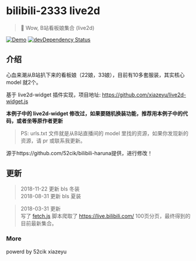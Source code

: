 # bilibili-2333 live2d

> 🍭 Wow, B站看板娘集合 (live2d)

[![Demo](https://camo.githubusercontent.com/155349b6dffc359cad44a35da55ad4284d25c56d/68747470733a2f2f696d672e736869656c64732e696f2f7472617669732f4d6f65506c617965722f44506c617965722e7376673f7374796c653d666c61742d737175617265)](https://liu294100.github.io/GithubPages/app/live2d_bilibili233/) [![devDependency Status](https://camo.githubusercontent.com/261ebff3124a49f39b07e9b40cc3f91f14006843/68747470733a2f2f696d672e736869656c64732e696f2f64617669642f6465762f4d6f65506c617965722f64706c617965722e7376673f7374796c653d666c61742d737175617265)](https://github.com/liu294100/GithubPages/tree/gh-pages/app/live2d_bilibili233)

## 介绍

心血来潮从B站扒下来的看板娘（22娘，33娘），目前有10多套服装，其实核心 model 就2个。

基于 live2d-widget 插件实现，项目地址: <https://github.com/xiazeyu/live2d-widget.js>

**本例子中的 live2d-widget 修改过，如果要随机换装功能，推荐用本例子中的代码，或者坐等原作者更新**

> PS: urls.txt 文件就是从B站直播间的 model 里找的资源，如果你发现新的资源，请 pr 或联系我更新。

 源于https://github.com/52cik/bilibili-haruna提供，进行修改！  

## 更新

> 2018-11-22 更新 bls 冬装  
> 2018-08-31 更新 bls 夏装  

> 2018-03-31 更新  
> 写了 [fetch.js](fetch.js) 脚本爬取了 <https://live.bilibili.com/> 100页分页，最终得到的目前最新集合。

### More

powerd by  52cik  xiazeyu
